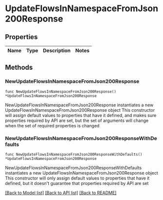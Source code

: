 # UpdateFlowsInNamespaceFromJson200Response

## Properties

Name | Type | Description | Notes
------------ | ------------- | ------------- | -------------

## Methods

### NewUpdateFlowsInNamespaceFromJson200Response

`func NewUpdateFlowsInNamespaceFromJson200Response() *UpdateFlowsInNamespaceFromJson200Response`

NewUpdateFlowsInNamespaceFromJson200Response instantiates a new UpdateFlowsInNamespaceFromJson200Response object
This constructor will assign default values to properties that have it defined,
and makes sure properties required by API are set, but the set of arguments
will change when the set of required properties is changed

### NewUpdateFlowsInNamespaceFromJson200ResponseWithDefaults

`func NewUpdateFlowsInNamespaceFromJson200ResponseWithDefaults() *UpdateFlowsInNamespaceFromJson200Response`

NewUpdateFlowsInNamespaceFromJson200ResponseWithDefaults instantiates a new UpdateFlowsInNamespaceFromJson200Response object
This constructor will only assign default values to properties that have it defined,
but it doesn't guarantee that properties required by API are set


[[Back to Model list]](../README.md#documentation-for-models) [[Back to API list]](../README.md#documentation-for-api-endpoints) [[Back to README]](../README.md)


